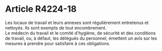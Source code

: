 # Article R4224-18

  
Les locaux de travail et leurs annexes sont régulièrement entretenus et nettoyés. Ils sont exempts de tout encombrement.   
Le médecin du travail et le comité d'hygiène, de sécurité et des conditions de travail, ou, à défaut, les délégués du personnel, émettent un avis sur les mesures à prendre pour satisfaire à ces obligations.
